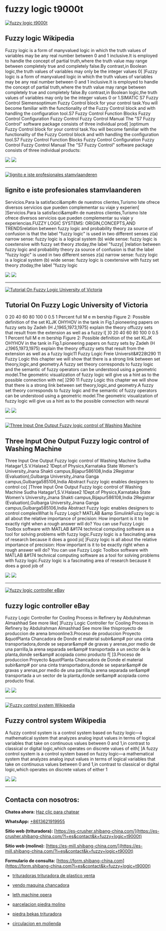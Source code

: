 # fuzzy logic t9000t

<a href="https://swt.shibang-china.com/?l=es&img&k=fuzzy+logic+t9000t" target="_blank">![fuzzy logic t9000t](http://static.shibang-china.com/all-800x300/169.jpg)</a>

## Fuzzy logic Wikipedia
Fuzzy logic is a form of manyvalued logic in which the truth values of variables may be any real number between 0 and 1 inclusive.It is employed to handle the concept of partial truth,where the truth value may range between completely true and completely false.By contrast,in Boolean logic,the truth values of variables may only be the integer values 0[ ]Fuzzy logic is a form of manyvalued logic in which the truth values of variables may be any real number between 0 and 1 inclusive.It is employed to handle the concept of partial truth,where the truth value may range between completely true and completely false.By contrast,in Boolean logic,the truth values of variables may only be the integer values 0 or 1.SIMATIC S7 Fuzzy Control Siemensoptimum Fuzzy Control block for your control task.You will become familiar with the functionality of the Fuzzy Control block and with handling the configuration tool.S7 Fuzzy Control Function Blocks Fuzzy Control Configuration Fuzzy Control Fuzzy Control Manual The "S7 Fuzzy Control" software package consists of three individual prod[ ]optimum Fuzzy Control block for your control task.You will become familiar with the functionality of the Fuzzy Control block and with handling the configuration tool.S7 Fuzzy Control Function Blocks Fuzzy Control Configuration Fuzzy Control Fuzzy Control Manual The "S7 Fuzzy Control" software package consists of three individual products:


<a href="https://whatsapp.shibangsoft.com/WhatsApp.php" target="_blank" title="WhatsApp">![](http://static.shibang-china.com/icon/whatsapp.png)</a> <a href="https://swt.shibang-china.com/?l=es&icon&k=fuzzy+logic+t9000t" target="_blank">![](http://static.shibang-china.com/icon/chat-es.png)</a>

---

<a href="https://swt.shibang-china.com/?l=es&img&k=fuzzy+logic+t9000t" target="_blank">![lignito e iste profesionales stamvlaanderen](http://static.shibang-china.com/all-800x300/930.jpg)</a>

## lignito e iste profesionales stamvlaanderen
Servicios.Para la satisfacci&amp#n de nuestros clientes,Turismo Iste ofrece diversos servicios que pueden complementar su viaje y experien[ ]Servicios.Para la satisfacci&amp#n de nuestros clientes,Turismo Iste ofrece diversos servicios que pueden complementar su viaje y experiencias.FUZZY LOGIC SYSTEMS: ORIGIN,CONCEPTS,AND TRENDSrelation between fuzzy logic and probability theory za source of confusion is that the label "fuzzy logic" is used in two different senses z(a) narrow sense: fuzzy logic is a logical system (b) wide sense: fuzzy logic is coextensive with fuzzy set theory ztoday,the label "fuzzy[ ]relation between fuzzy logic and probability theory za source of confusion is that the label "fuzzy logic" is used in two different senses z(a) narrow sense: fuzzy logic is a logical system (b) wide sense: fuzzy logic is coextensive with fuzzy set theory ztoday,the label "fuzzy logic


<a href="https://whatsapp.shibangsoft.com/WhatsApp.php" target="_blank" title="WhatsApp">![](http://static.shibang-china.com/icon/whatsapp.png)</a> <a href="https://swt.shibang-china.com/?l=es&icon&k=fuzzy+logic+t9000t" target="_blank">![](http://static.shibang-china.com/icon/chat-es.png)</a>

---

<a href="https://swt.shibang-china.com/?l=es&img&k=fuzzy+logic+t9000t" target="_blank">![Tutorial On Fuzzy Logic University of Victoria](http://static.shibang-china.com/all-800x300/757.jpg)</a>

## Tutorial On Fuzzy Logic University of Victoria
0 20 40 60 80 100 0 0.5 1 Percent full M e m bership Figure 2: Possible definition of the set KLJK OHYHOV in the tank in Fig.1.pioneering papers on fuzzy sets by Zadeh (H J,1965,1973,1975) explain the theory offuzzy sets that result from the extension as well as a fuzzy l[ ]0 20 40 60 80 100 0 0.5 1 Percent full M e m bership Figure 2: Possible definition of the set KLJK OHYHOV in the tank in Fig.1.pioneering papers on fuzzy sets by Zadeh (H J,1965,1973,1975) explain the theory offuzzy sets that result from the extension as well as a fuzzy logic11 Fuzzy Logic Freie Universit&#228t290 11 Fuzzy Logic this chapter we will show that there is a strong link between set theory,logic,and geometry.A fuzzy set theory corresponds to fuzzy logic and the semantic of fuzzy operators can be understood using a geometric model.The geometric visualization of fuzzy logic will give us a hint as to the possible connection with ne[ ]290 11 Fuzzy Logic this chapter we will show that there is a strong link between set theory,logic,and geometry.A fuzzy set theory corresponds to fuzzy logic and the semantic of fuzzy operators can be understood using a geometric model.The geometric visualization of fuzzy logic will give us a hint as to the possible connection with neural


<a href="https://whatsapp.shibangsoft.com/WhatsApp.php" target="_blank" title="WhatsApp">![](http://static.shibang-china.com/icon/whatsapp.png)</a> <a href="https://swt.shibang-china.com/?l=es&icon&k=fuzzy+logic+t9000t" target="_blank">![](http://static.shibang-china.com/icon/chat-es.png)</a>

---

<a href="https://swt.shibang-china.com/?l=es&img&k=fuzzy+logic+t9000t" target="_blank">![Three Input One Output Fuzzy logic control of Washing Machine](http://static.shibang-china.com/all-800x300/603.jpg)</a>

## Three Input One Output Fuzzy logic control of Washing Machine
Three Input One Output Fuzzy logic control of Washing Machine Sudha Hatagar1,S.V.Halase2 1Dept.of Physics,Karnataka State Women's University,Jnana Shakti campus,Bijapur586108,India 2Registrar (Evaluation),Gulbarga University,Jnana Ganga campus,Gulbarga585106,India Abstract Fuzzy logic enables designers to control co[ ]Three Input One Output Fuzzy logic control of Washing Machine Sudha Hatagar1,S.V.Halase2 1Dept.of Physics,Karnataka State Women's University,Jnana Shakti campus,Bijapur586108,India 2Registrar (Evaluation),Gulbarga University,Jnana Ganga campus,Gulbarga585106,India Abstract Fuzzy logic enables designers to control complexWhat Is Fuzzy Logic? MATLAB &amp SimulinkFuzzy logic is all about the relative importance of precision: How important is it to be exactly right when a rough answer will do? You can use Fuzzy Logic Toolbox software with MATLAB &#174 technical computing software as a tool for solving problems with fuzzy logic.Fuzzy logic is a fascinating area of research because it does a good jo[ ]Fuzzy logic is all about the relative importance of precision: How important is it to be exactly right when a rough answer will do? You can use Fuzzy Logic Toolbox software with MATLAB &#174 technical computing software as a tool for solving problems with fuzzy logic.Fuzzy logic is a fascinating area of research because it does a good job of


<a href="https://whatsapp.shibangsoft.com/WhatsApp.php" target="_blank" title="WhatsApp">![](http://static.shibang-china.com/icon/whatsapp.png)</a> <a href="https://swt.shibang-china.com/?l=es&icon&k=fuzzy+logic+t9000t" target="_blank">![](http://static.shibang-china.com/icon/chat-es.png)</a>

---

<a href="https://swt.shibang-china.com/?l=es&img&k=fuzzy+logic+t9000t" target="_blank">![fuzzy logic controller eBay](http://static.shibang-china.com/all-800x300/546.jpg)</a>

## fuzzy logic controller eBay
Fuzzy Logic Controller for Cooling Process in Refinery by Abdulrahman Almashhad See more like[ ]Fuzzy Logic Controller for Cooling Process in Refinery by Abdulrahman Almashhad See more like thisproyecto de produccion de arena bmoonline3.Proceso de produccion Proyecto &quotPlanta Chancadora de Donde el material subir&amp# por una cinta transportadora,donde se separar&amp# de gravas y arenas,por medio de una parrilla,la arena separada ser&amp# transportada a un sector de la planta,donde ser&amp# acopiada como producto f[ ]3.Proceso de produccion Proyecto &quotPlanta Chancadora de Donde el material subir&amp# por una cinta transportadora,donde se separar&amp# de gravas y arenas,por medio de una parrilla,la arena separada ser&amp# transportada a un sector de la planta,donde ser&amp# acopiada como producto final.


<a href="https://whatsapp.shibangsoft.com/WhatsApp.php" target="_blank" title="WhatsApp">![](http://static.shibang-china.com/icon/whatsapp.png)</a> <a href="https://swt.shibang-china.com/?l=es&icon&k=fuzzy+logic+t9000t" target="_blank">![](http://static.shibang-china.com/icon/chat-es.png)</a>

---

<a href="https://swt.shibang-china.com/?l=es&img&k=fuzzy+logic+t9000t" target="_blank">![Fuzzy control system Wikipedia](http://static.shibang-china.com/all-800x300/845.jpg)</a>

## Fuzzy control system Wikipedia
A fuzzy control system is a control system based on fuzzy logic—a mathematical system that analyzes analog input values in terms of logical variables that take on continuous values between 0 and 1,in contrast to classical or digital logic,which operates on discrete values of eith[ ]A fuzzy control system is a control system based on fuzzy logic—a mathematical system that analyzes analog input values in terms of logical variables that take on continuous values between 0 and 1,in contrast to classical or digital logic,which operates on discrete values of either 1

<a href="https://whatsapp.shibangsoft.com/WhatsApp.php" target="_blank" title="WhatsApp">![](http://static.shibang-china.com/icon/whatsapp.png)</a> <a href="https://swt.shibang-china.com/?l=es&icon&k=fuzzy+logic+t9000t" target="_blank">![](http://static.shibang-china.com/icon/chat-es.png)</a>

---
## Contacta con nosotros:

**Chatea ahora:** [Haz clic para chatear](https://swt.shibang-china.com?l=es&contact&k=fuzzy+logic+t9000t)

**WhatsApp:**  [+8613621919955](https://whatsapp.shibangsoft.com/WhatsApp.php)

**Sitio web (trituradora):** [https://es-crusher.shibang-china.com/](https://es-crusher.shibang-china.com/?l=es&contact&k=fuzzy+logic+t9000t)

**Sitio web (molino):** [https://es-mill.shibang-china.com/](https://es-mill.shibang-china.com/?l=es&contact&k=fuzzy+logic+t9000t)

**Formulario de consulta:** [https://form.shibang-china.com](https://form.shibang-china.com?l=es&contact&k=fuzzy+logic+t9000t)

* [trituradoras trituradora de plastico venta](../67/trituradoras%20trituradora%20de%20plastico%20venta.md)

* [vendo maquina chancadora](../66/vendo%20maquina%20chancadora.md)

* [leth machine opera](../72/leth%20machine%20opera.md)

* [parcelacion piedra molino](../73/parcelacion%20piedra%20molino.md)

* [piedra bekas trituradora](../68/piedra%20bekas%20trituradora.md)

* [circulacion en molienda](../71/circulacion%20en%20molienda.md)